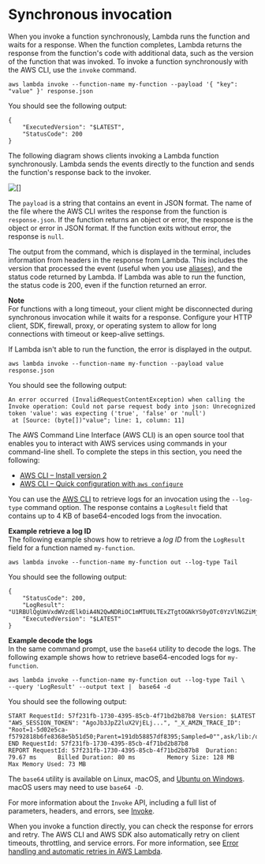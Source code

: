 # Synchronous invocation<a name="invocation-sync"></a>

When you invoke a function synchronously, Lambda runs the function and waits for a response\. When the function completes, Lambda returns the response from the function's code with additional data, such as the version of the function that was invoked\. To invoke a function synchronously with the AWS CLI, use the `invoke` command\.

```
aws lambda invoke --function-name my-function --payload '{ "key": "value" }' response.json
```

You should see the following output:

```
{
    "ExecutedVersion": "$LATEST",
    "StatusCode": 200
}
```

The following diagram shows clients invoking a Lambda function synchronously\. Lambda sends the events directly to the function and sends the function's response back to the invoker\.

![\[\]](http://docs.aws.amazon.com/lambda/latest/dg/images/invocation-sync.png)

The `payload` is a string that contains an event in JSON format\. The name of the file where the AWS CLI writes the response from the function is `response.json`\. If the function returns an object or error, the response is the object or error in JSON format\. If the function exits without error, the response is `null`\.

The output from the command, which is displayed in the terminal, includes information from headers in the response from Lambda\. This includes the version that processed the event \(useful when you use [aliases](configuration-aliases.md)\), and the status code returned by Lambda\. If Lambda was able to run the function, the status code is 200, even if the function returned an error\.

**Note**  
For functions with a long timeout, your client might be disconnected during synchronous invocation while it waits for a response\. Configure your HTTP client, SDK, firewall, proxy, or operating system to allow for long connections with timeout or keep\-alive settings\.

If Lambda isn't able to run the function, the error is displayed in the output\.

```
aws lambda invoke --function-name my-function --payload value response.json
```

You should see the following output:

```
An error occurred (InvalidRequestContentException) when calling the Invoke operation: Could not parse request body into json: Unrecognized token 'value': was expecting ('true', 'false' or 'null')
 at [Source: (byte[])"value"; line: 1, column: 11]
```

The AWS Command Line Interface \(AWS CLI\) is an open source tool that enables you to interact with AWS services using commands in your command\-line shell\. To complete the steps in this section, you need the following:
+ [AWS CLI – Install version 2](https://docs.aws.amazon.com/cli/latest/userguide/install-cliv2.html)
+ [AWS CLI – Quick configuration with `aws configure`](https://docs.aws.amazon.com/cli/latest/userguide/cli-chap-configure.html)

You can use the [AWS CLI](https://docs.aws.amazon.com/cli/latest/userguide/cli-chap-welcome.html) to retrieve logs for an invocation using the `--log-type` command option\. The response contains a `LogResult` field that contains up to 4 KB of base64\-encoded logs from the invocation\.

**Example retrieve a log ID**  
The following example shows how to retrieve a *log ID* from the `LogResult` field for a function named `my-function`\.  

```
aws lambda invoke --function-name my-function out --log-type Tail
```
You should see the following output:  

```
{
    "StatusCode": 200,
    "LogResult": "U1RBUlQgUmVxdWVzdElkOiA4N2QwNDRiOC1mMTU0LTExZTgtOGNkYS0yOTc0YzVlNGZiMjEgVmVyc2lvb...",
    "ExecutedVersion": "$LATEST"
}
```

**Example decode the logs**  
In the same command prompt, use the `base64` utility to decode the logs\. The following example shows how to retrieve base64\-encoded logs for `my-function`\.  

```
aws lambda invoke --function-name my-function out --log-type Tail \
--query 'LogResult' --output text |  base64 -d
```
You should see the following output:  

```
START RequestId: 57f231fb-1730-4395-85cb-4f71bd2b87b8 Version: $LATEST
"AWS_SESSION_TOKEN": "AgoJb3JpZ2luX2VjELj...", "_X_AMZN_TRACE_ID": "Root=1-5d02e5ca-f5792818b6fe8368e5b51d50;Parent=191db58857df8395;Sampled=0"",ask/lib:/opt/lib",
END RequestId: 57f231fb-1730-4395-85cb-4f71bd2b87b8
REPORT RequestId: 57f231fb-1730-4395-85cb-4f71bd2b87b8  Duration: 79.67 ms      Billed Duration: 80 ms         Memory Size: 128 MB     Max Memory Used: 73 MB
```
The `base64` utility is available on Linux, macOS, and [Ubuntu on Windows](https://docs.microsoft.com/en-us/windows/wsl/install-win10)\. macOS users may need to use `base64 -D`\.

For more information about the `Invoke` API, including a full list of parameters, headers, and errors, see [Invoke](API_Invoke.md)\.

When you invoke a function directly, you can check the response for errors and retry\. The AWS CLI and AWS SDK also automatically retry on client timeouts, throttling, and service errors\. For more information, see [Error handling and automatic retries in AWS Lambda](invocation-retries.md)\.